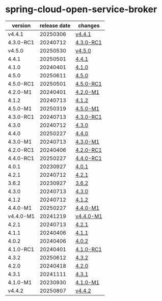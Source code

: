 # spring-cloud-open-service-broker	


|version|release date|changes|
|---|---|---|
|v4.4.1|20250306|[v4.4.1](./v4.4.1-20250306.md)|
|4.3.0-RC1|20240712|[4.3.0-RC1](./4.3.0-RC1-20240712.md)|
|v4.5.0|20250530|[v4.5.0](./v4.5.0-20250530.md)|
|4.4.1|20250501|[4.4.1](./4.4.1-20250501.md)|
|4.1.0|20240401|[4.1.0](./4.1.0-20240401.md)|
|4.5.0|20250611|[4.5.0](./4.5.0-20250611.md)|
|4.5.0-RC1|20250501|[4.5.0-RC1](./4.5.0-RC1-20250501.md)|
|4.2.0-M1|20240401|[4.2.0-M1](./4.2.0-M1-20240401.md)|
|4.1.2|20240713|[4.1.2](./4.1.2-20240713.md)|
|4.5.0-M1|20250319|[4.5.0-M1](./4.5.0-M1-20250319.md)|
|4.3.0-RC1|20240713|[4.3.0-RC1](./4.3.0-RC1-20240713.md)|
|4.3.0|20240712|[4.3.0](./4.3.0-20240712.md)|
|4.4.0|20250227|[4.4.0](./4.4.0-20250227.md)|
|4.3.0-M1|20240713|[4.3.0-M1](./4.3.0-M1-20240713.md)|
|4.2.0-RC1|20240406|[4.2.0-RC1](./4.2.0-RC1-20240406.md)|
|4.4.0-RC1|20250227|[4.4.0-RC1](./4.4.0-RC1-20250227.md)|
|4.0.1|20230927|[4.0.1](./4.0.1-20230927.md)|
|4.2.1|20240712|[4.2.1](./4.2.1-20240712.md)|
|3.6.2|20230927|[3.6.2](./3.6.2-20230927.md)|
|4.3.0|20240713|[4.3.0](./4.3.0-20240713.md)|
|4.1.2|20240712|[4.1.2](./4.1.2-20240712.md)|
|4.4.0-M1|20250227|[4.4.0-M1](./4.4.0-M1-20250227.md)|
|v4.4.0-M1|20241219|[v4.4.0-M1](./v4.4.0-M1-20241219.md)|
|4.2.1|20240713|[4.2.1](./4.2.1-20240713.md)|
|4.1.1|20240406|[4.1.1](./4.1.1-20240406.md)|
|4.0.2|20240406|[4.0.2](./4.0.2-20240406.md)|
|4.1.0-RC1|20240401|[4.1.0-RC1](./4.1.0-RC1-20240401.md)|
|4.3.2|20250612|[4.3.2](./4.3.2-20250612.md)|
|4.2.0|20240418|[4.2.0](./4.2.0-20240418.md)|
|4.3.1|20241111|[4.3.1](./4.3.1-20241111.md)|
|4.1.0-M1|20230930|[4.1.0-M1](./4.1.0-M1-20230930.md)|
|v4.4.2|20250807|[v4.4.2](./v4.4.2-20250807.md)|

